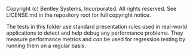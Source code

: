 Copyright (c) Bentley Systems, Incorporated. All rights reserved.
See LICENSE.md in the repository root for full copyright notice.

The tests in this folder use standard presentation rules used in real-world applications to detect and help debug any performance 
problems. They measure performance metrics and _can_ be used for regression testing by running them on a regular basis.